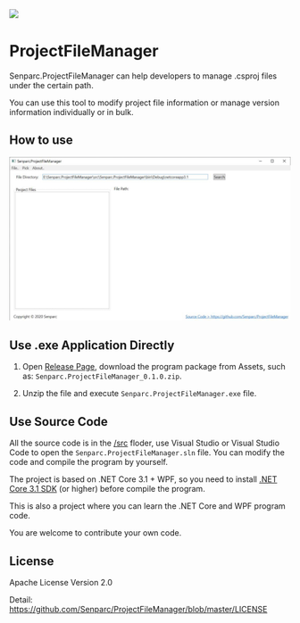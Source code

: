 <img src="https://sdk.weixin.senparc.com/images/senparc-logo-500.jpg" />

# ProjectFileManager
Senparc.ProjectFileManager can help developers to manage .csproj files under the certain path.

You can use this tool to modify project file information or manage version information individually or in bulk.

## How to use

 <img src="./images/how-to-use/how-to-use.gif" />

## Use .exe Application Directly

1. Open [Release Page](https://github.com/Senparc/ProjectFileManager/releases), download the program package from Assets, such as: `Senparc.ProjectFileManager_0.1.0.zip`.

2. Unzip the file and execute `Senparc.ProjectFileManager.exe` file.

## Use Source Code

All the source code is in the [/src](/src) floder, use Visual Studio or Visual Studio Code to open the `Senparc.ProjectFileManager.sln` file. You can modify the code and compile the program by yourself. 

The project is based on .NET Core 3.1 + WPF, so you need to install [.NET Core 3.1 SDK](https://dotnet.microsoft.com/download/dotnet-core/thank-you/sdk-3.1.101-windows-x64-installer) (or higher) before compile the program.

This is also a project where you can learn the .NET Core and WPF program code.

You are welcome to contribute your own code.


## License

Apache License Version 2.0

Detail: https://github.com/Senparc/ProjectFileManager/blob/master/LICENSE
